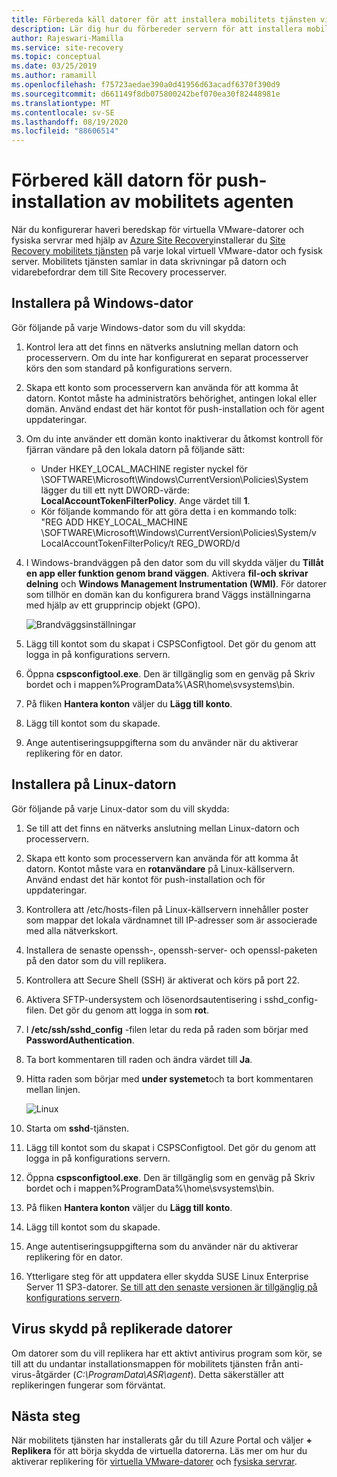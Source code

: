 ```yaml
---
title: Förbereda käll datorer för att installera mobilitets tjänsten via push-installation för haveri beredskap för virtuella VMware-datorer och fysiska servrar till Azure | Microsoft Docs
description: Lär dig hur du förbereder servern för att installera mobilitets agenten via push-installation för haveri beredskap för virtuella VMware-datorer och fysiska servrar till Azure med hjälp av tjänsten Azure Site Recovery.
author: Rajeswari-Mamilla
ms.service: site-recovery
ms.topic: conceptual
ms.date: 03/25/2019
ms.author: ramamill
ms.openlocfilehash: f75723aedae390a0d41956d63acadf6370f390d9
ms.sourcegitcommit: d661149f8db075800242bef070ea30f82448981e
ms.translationtype: MT
ms.contentlocale: sv-SE
ms.lasthandoff: 08/19/2020
ms.locfileid: "88606514"
---
```

# <a name="prepare-source-machine-for-push-installation-of-mobility-agent"></a>Förbered käll datorn för push-installation av mobilitets agenten

När du konfigurerar haveri beredskap för virtuella VMware-datorer och fysiska servrar med hjälp av [Azure Site Recovery](site-recovery-overview.md)installerar du [Site Recovery mobilitets tjänsten](vmware-physical-mobility-service-overview.md) på varje lokal virtuell VMware-dator och fysisk server.  Mobilitets tjänsten samlar in data skrivningar på datorn och vidarebefordrar dem till Site Recovery processerver.

## <a name="install-on-windows-machine"></a>Installera på Windows-dator

Gör följande på varje Windows-dator som du vill skydda:

1. Kontrol lera att det finns en nätverks anslutning mellan datorn och processervern. Om du inte har konfigurerat en separat processerver körs den som standard på konfigurations servern.
1. Skapa ett konto som processervern kan använda för att komma åt datorn. Kontot måste ha administratörs behörighet, antingen lokal eller domän. Använd endast det här kontot för push-installation och för agent uppdateringar.
2. Om du inte använder ett domän konto inaktiverar du åtkomst kontroll för fjärran vändare på den lokala datorn på följande sätt:
    - Under HKEY_LOCAL_MACHINE register nyckel för \SOFTWARE\Microsoft\Windows\CurrentVersion\Policies\System lägger du till ett nytt DWORD-värde: **LocalAccountTokenFilterPolicy**. Ange värdet till **1**.
    -  Kör följande kommando för att göra detta i en kommando tolk:  
   "REG ADD HKEY_LOCAL_MACHINE \SOFTWARE\Microsoft\Windows\CurrentVersion\Policies\System/v LocalAccountTokenFilterPolicy/t REG_DWORD/d
3. I Windows-brandväggen på den dator som du vill skydda väljer du **Tillåt en app eller funktion genom brand väggen**. Aktivera **fil-och skrivar delning** och **Windows Management Instrumentation (WMI)**. För datorer som tillhör en domän kan du konfigurera brand Väggs inställningarna med hjälp av ett grupprincip objekt (GPO).

   ![Brandväggsinställningar](./media/vmware-azure-install-mobility-service/mobility1.png)

4. Lägg till kontot som du skapat i CSPSConfigtool. Det gör du genom att logga in på konfigurations servern.
5. Öppna **cspsconfigtool.exe**. Den är tillgänglig som en genväg på Skriv bordet och i mappen%ProgramData%\ASR\home\svsystems\bin.
6. På fliken **Hantera konton** väljer du **Lägg till konto**.
7. Lägg till kontot som du skapade.
8. Ange autentiseringsuppgifterna som du använder när du aktiverar replikering för en dator.

## <a name="install-on-linux-machine"></a>Installera på Linux-datorn

Gör följande på varje Linux-dator som du vill skydda:

1. Se till att det finns en nätverks anslutning mellan Linux-datorn och processervern.
2. Skapa ett konto som processervern kan använda för att komma åt datorn. Kontot måste vara en **rotanvändare** på Linux-källservern. Använd endast det här kontot för push-installation och för uppdateringar.
3. Kontrollera att /etc/hosts-filen på Linux-källservern innehåller poster som mappar det lokala värdnamnet till IP-adresser som är associerade med alla nätverkskort.
4. Installera de senaste openssh-, openssh-server- och openssl-paketen på den dator som du vill replikera.
5. Kontrollera att Secure Shell (SSH) är aktiverat och körs på port 22.
4. Aktivera SFTP-undersystem och lösenordsautentisering i sshd_config-filen. Det gör du genom att logga in som **rot**.
5. I **/etc/ssh/sshd_config** -filen letar du reda på raden som börjar med **PasswordAuthentication**.
6. Ta bort kommentaren till raden och ändra värdet till **Ja**.
7. Hitta raden som börjar med **under systemet**och ta bort kommentaren mellan linjen.

      ![Linux](./media/vmware-azure-install-mobility-service/mobility2.png)

8. Starta om **sshd**-tjänsten.
9. Lägg till kontot som du skapat i CSPSConfigtool. Det gör du genom att logga in på konfigurations servern.
10. Öppna **cspsconfigtool.exe**. Den är tillgänglig som en genväg på Skriv bordet och i mappen%ProgramData%\home\svsystems\bin.
11. På fliken **Hantera konton** väljer du **Lägg till konto**.
12. Lägg till kontot som du skapade.
13. Ange autentiseringsuppgifterna som du använder när du aktiverar replikering för en dator.
1. Ytterligare steg för att uppdatera eller skydda SUSE Linux Enterprise Server 11 SP3-datorer. [Se till att den senaste versionen är tillgänglig på konfigurations servern](vmware-physical-mobility-service-overview.md#download-latest-mobility-agent-installer-for-suse-11-sp3-server).

## <a name="anti-virus-on-replicated-machines"></a>Virus skydd på replikerade datorer

Om datorer som du vill replikera har ett aktivt antivirus program som kör, se till att du undantar installationsmappen för mobilitets tjänsten från anti-virus-åtgärder (*C:\ProgramData\ASR\agent*). Detta säkerställer att replikeringen fungerar som förväntat.

## <a name="next-steps"></a>Nästa steg

När mobilitets tjänsten har installerats går du till Azure Portal och väljer **+ Replikera** för att börja skydda de virtuella datorerna. Läs mer om hur du aktiverar replikering för [virtuella VMware-datorer](vmware-azure-enable-replication.md) och [fysiska servrar](physical-azure-disaster-recovery.md#enable-replication).


